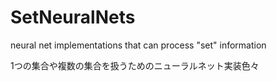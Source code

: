 # SetNeuralNets
neural net implementations that can process "set" information

1つの集合や複数の集合を扱うためのニューラルネット実装色々
